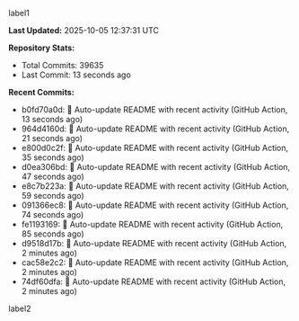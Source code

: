 
label1 
<!-- ACTIVITY_START -->
**Last Updated:** 2025-10-05 12:37:31 UTC

**Repository Stats:**
- Total Commits: 39635
- Last Commit: 13 seconds ago

**Recent Commits:**
- b0fd70a0d: 🤖 Auto-update README with recent activity (GitHub Action, 13 seconds ago)
- 964d4160d: 🤖 Auto-update README with recent activity (GitHub Action, 21 seconds ago)
- e800d0c2f: 🤖 Auto-update README with recent activity (GitHub Action, 35 seconds ago)
- d0ea306bd: 🤖 Auto-update README with recent activity (GitHub Action, 47 seconds ago)
- e8c7b223a: 🤖 Auto-update README with recent activity (GitHub Action, 59 seconds ago)
- 091366ec8: 🤖 Auto-update README with recent activity (GitHub Action, 74 seconds ago)
- fe1193169: 🤖 Auto-update README with recent activity (GitHub Action, 85 seconds ago)
- d9518d17b: 🤖 Auto-update README with recent activity (GitHub Action, 2 minutes ago)
- cac58e2c2: 🤖 Auto-update README with recent activity (GitHub Action, 2 minutes ago)
- 74df60dfa: 🤖 Auto-update README with recent activity (GitHub Action, 2 minutes ago)
<!-- ACTIVITY_END -->

label2
